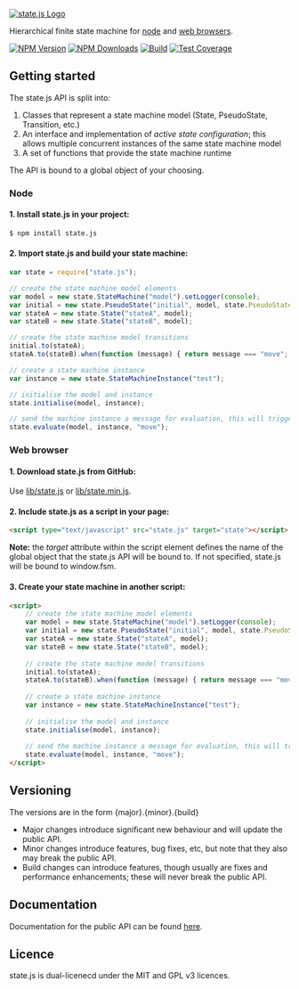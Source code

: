   [![state.js Logo](http://www.steelbreeze.net/images/logos/statejs_logo.png)](http://www.steelbreeze.net/state.js/)

  Hierarchical finite state machine for [node](http://nodejs.org) and [web browsers](https://cdn.rawgit.com/steelbreeze/state.js/master/examples/browser/test.html).

  [![NPM Version][npm-image]][npm-url]
  [![NPM Downloads][downloads-image]][downloads-url]
  [![Build][travis-image]][travis-url]
  [![Test Coverage][coveralls-image]][coveralls-url]
  
## Getting started

The state.js API is split into:

1. Classes that represent a state machine model (State, PseudoState, Transition, etc.)
2. An interface and implementation of *active state configuration*; this allows multiple concurrent instances of the same state machine model
3. A set of functions that provide the state machine runtime

The API is bound to a global object of your choosing. 

### Node
#### 1. Install state.js in your project:

```sh
$ npm install state.js
```

#### 2. Import state.js and build your state machine:

```js
var state = require("state.js");

// create the state machine model elements
var model = new state.StateMachine("model").setLogger(console);
var initial = new state.PseudoState("initial", model, state.PseudoStateKind.Initial);
var stateA = new state.State("stateA", model);
var stateB = new state.State("stateB", model);

// create the state machine model transitions
initial.to(stateA);
stateA.to(stateB).when(function (message) { return message === "move"; });

// create a state machine instance
var instance = new state.StateMachineInstance("test");

// initialise the model and instance
state.initialise(model, instance);

// send the machine instance a message for evaluation, this will trigger the transition from stateA to stateB
state.evaluate(model, instance, "move");
```

### Web browser

#### 1. Download state.js from GitHub:
Use [lib/state.js](https://github.com/steelbreeze/state.js/blob/master/lib/state.js) or [lib/state.min.js](https://github.com/steelbreeze/state.js/blob/master/lib/state.min.js).

#### 2. Include state.js as a script in your page:

```html
<script type="text/javascript" src="state.js" target="state"></script>
```

**Note:** the *target* attribute within the script element defines the name of the global object that the state.js API will be bound to. If not specified, state.js will be bound to window.fsm.

#### 3. Create your state machine in another script:

```html
<script>
	// create the state machine model elements
	var model = new state.StateMachine("model").setLogger(console);
	var initial = new state.PseudoState("initial", model, state.PseudoStateKind.Initial);
	var stateA = new state.State("stateA", model);
	var stateB = new state.State("stateB", model);
	
	// create the state machine model transitions
	initial.to(stateA);
	stateA.to(stateB).when(function (message) { return message === "move"; });
	
	// create a state machine instance
	var instance = new state.StateMachineInstance("test");
	
	// initialise the model and instance
	state.initialise(model, instance);
	
	// send the machine instance a message for evaluation, this will trigger the transition from stateA to stateB
	state.evaluate(model, instance, "move");
</script>
```



## Versioning
The versions are in the form {major}.{minor}.{build}
* Major changes introduce significant new behaviour and will update the public API.
* Minor changes introduce features, bug fixes, etc, but note that they also may break the public API.
* Build changes can introduce features, though usually are fixes and performance enhancements; these will never break the public API.

## Documentation
Documentation for the public API can be found [here](https://github.com/steelbreeze/state.js/blob/master/doc/state.com.md).

## Licence
state.js is dual-licenecd under the MIT and GPL v3 licences.

[npm-image]: https://img.shields.io/npm/v/state.js.svg
[npm-url]: https://npmjs.org/package/state.js
[downloads-image]: https://img.shields.io/npm/dm/state.js.svg
[downloads-url]: https://npmjs.org/package/state.js
[travis-image]: https://travis-ci.org/steelbreeze/state.js.svg
[travis-url]: https://travis-ci.org/steelbreeze/state.js
[coveralls-image]: https://img.shields.io/coveralls/steelbreeze/state.js/master.svg
[coveralls-url]: https://coveralls.io/r/steelbreeze.net/state.js?branch=master

